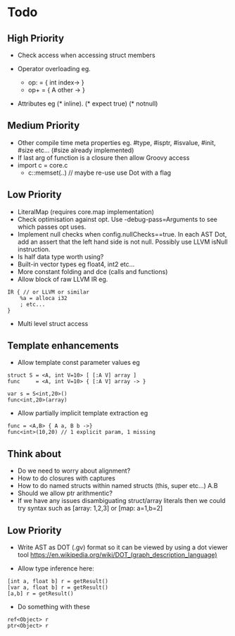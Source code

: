 # Todo
## High Priority
- Check access when accessing struct members

- Operator overloading eg.
    - op: = { int index-> }
    - op+ = { A other -> }
- Attributes eg (* inline). (* expect true) (* notnull)

## Medium Priority
- Other compile time meta properties eg. #type, #isptr, #isvalue, #init, #size etc... (#size already implemented)
- If last arg of function is a closure then allow Groovy access
- import c = core.c
    - c::memset(..)  // maybe re-use use Dot with a flag

## Low Priority
- LiteralMap (requires core.map implementation)
- Check optimisation against opt. Use -debug-pass=Arguments to see which passes opt uses.
- Implement null checks when config.nullChecks==true. In each AST Dot, add an assert that the left hand side is not null. Possibly use LLVM isNull instruction.
- Is half data type worth using?
- Built-in vector types eg float4, int2 etc...
- More constant folding and dce (calls and functions)
- Allow block of raw LLVM IR eg.
```
IR { // or LLVM or similar
    %a = alloca i32
    ; etc...
}
```
- Multi level struct access
## Template enhancements
- Allow template const parameter values eg
```
struct S = <A, int V=10> [ [:A V] array ]
func     = <A, int V=10> { [:A V] array -> }

var s = S<int,20>()
func<int,20>(array)
```
- Allow partially implicit template extraction eg
```
func = <A,B> { A a, B b ->}
func<int>(10,20) // 1 explicit param, 1 missing
```

## Think about
- Do we need to worry about alignment?
- How to do closures with captures
- How to do named structs within named structs (this, super etc...) A.B
- Should we allow ptr arithmentic?
- If we have any issues disambiguating struct/array literals then we could try syntax such as [array: 1,2,3] or [map: a=1,b=2]
## Low Priority
- Write AST as DOT (.gv) format so it can be viewed by using a dot viewer tool
    https://en.wikipedia.org/wiki/DOT_(graph_description_language)

- Allow type inference here:
```
[int a, float b] r = getResult()
[var a, float b] r = getResult()
[a,b] r = getResult()
```

- Do something with these
```
ref<Object> r
ptr<Object> r
```
